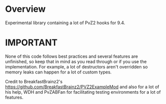 # **Overview**

Experimental library containing a lot of PvZ2 hooks for 9.4.

# **IMPORTANT**
None of this code follows best practices and several features are unfinished, so keep that in mind as you read through or if you use the implementation. For example, a lot of destructors aren't overridden so memory leaks can happen for a lot of custom types.

Credit to BreakfastBrainz2's https://github.com/BreakfastBrainz2/PVZ2ExampleMod and also for a lot of his help, WDH and PvZABFan for facilitating testing environments for a lot of features.
